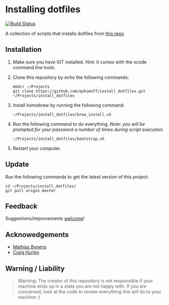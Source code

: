 # Installing dotfiles

[![Build Status](https://travis-ci.org/ephimoff/install_dotfiles.svg?branch=master)](https://travis-ci.org/ephimoff/install_dotfiles)

A collection of scripts that installs dotfiles from [this repo](https://github.com/ephimoff/dotfiles)

## Installation

1. Make sure you have GIT installed. Hint: it comes with the xcode command line tools.
1. Clone this repository by echo the following commands:

    ```
    mkdir ~/Projects
    git clone https://github.com/ephimoff/install_dotfiles.git ~/Projects/install_dotfiles
    ```

1. Install homebrew by running the following command:

    ```
    ~/Projects/install_dotfiles/brew_install.sh
    ```

1. Run the following command to do everything.  _Note: you will be prompted for your password a number of times during script execution._

    ```
    ~/Projects/install_dotfiles/bootstrap.sh
    ```

1. Restart your computer.

## Update

Run the following commands to get the latest version of this project:

```
cd ~/Projects/install_dotfiles/
git pull origin master
```

## Feedback

Suggestions/improvements [welcome](https://github.com/ephimoff/install_dotfiles/issues)!

## Acknowedgements

- [Mathias Bynens](https://github.com/mathiasbynens)
- [Craig Hurley](https://github.com/craighurley/dotfiles)

## Warning / Liability

> Warning: The creator of this repository is not responsible if your machine ends up in a state you are not happy with. If you are concerned, look at the code to review everything this will do to your machine :)
